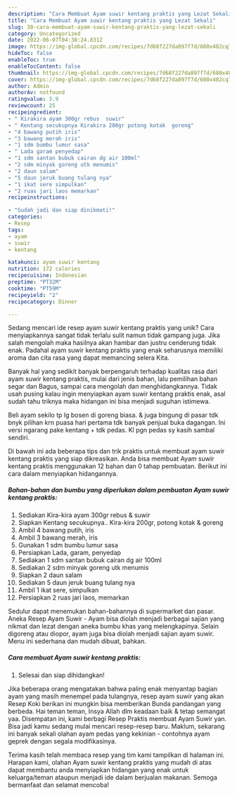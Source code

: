 ```yaml
---
description: "Cara Membuat Ayam suwir kentang praktis yang Lezat Sekali"
title: "Cara Membuat Ayam suwir kentang praktis yang Lezat Sekali"
slug: 38-cara-membuat-ayam-suwir-kentang-praktis-yang-lezat-sekali
category: Uncategorized
date: 2022-06-07T04:38:24.831Z
image: https://img-global.cpcdn.com/recipes/7d68f227da897f7d/680x482cq70/ayam-suwir-kentang-praktis-foto-resep-utama.jpg
hideToc: false
enableToc: true
enableTocContent: false
thumbnail: https://img-global.cpcdn.com/recipes/7d68f227da897f7d/680x482cq70/ayam-suwir-kentang-praktis-foto-resep-utama.jpg
cover: https://img-global.cpcdn.com/recipes/7d68f227da897f7d/680x482cq70/ayam-suwir-kentang-praktis-foto-resep-utama.jpg
author: Admin
authorAv: notfound
ratingvalue: 3.9
reviewcount: 25
recipeingredient:
- " Kirakira ayam 300gr rebus  suwir"
- " Kentang secukupnya Kirakira 200gr potong kotak  goreng"
- "4 bawang putih iris"
- "3 bawang merah iris"
- "1 sdm bumbu lumur sasa"
- " Lada garam penyedap"
- "1 sdm santan bubuk cairan dg air 100ml"
- "2 sdm minyak goreng utk menumis"
- "2 daun salam"
- "5 daun jeruk buang tulang nya"
- "1 ikat sere simpulkan"
- "2 ruas jari laos memarkan"
recipeinstructions:

- "Sudah jadi dan siap dinikmati!"
categories:
- Resep
tags:
- ayam
- suwir
- kentang

katakunci: ayam suwir kentang 
nutrition: 172 calories
recipecuisine: Indonesian
preptime: "PT32M"
cooktime: "PT59M"
recipeyield: "2"
recipecategory: Dinner

---
```





Sedang mencari ide resep ayam suwir kentang praktis yang unik? Cara menyiapkannya sangat tidak terlalu sulit namun tidak gampang juga. Jika salah mengolah maka hasilnya akan hambar dan justru cenderung tidak enak. Padahal ayam suwir kentang praktis yang enak seharusnya memiliki aroma dan cita rasa yang dapat memancing selera Kita.





Banyak hal yang sedikit banyak berpengaruh terhadap kualitas rasa dari ayam suwir kentang praktis, mulai dari jenis bahan, lalu pemilihan bahan segar dan Bagus, sampai cara mengolah dan menghidangkannya. Tidak usah pusing kalau ingin menyiapkan ayam suwir kentang praktis enak,      asal sudah tahu triknya maka hidangan ini bisa menjadi suguhan istimewa.














Beli ayam sekilo tp lg bosen di goreng biasa. &amp; juga bingung di pasar tdk bnyk pilihan krn puasa hari pertama tdk banyak penjual buka dagangan. Ini versi ngarang pake kentang + tdk pedas. Kl pgn pedas sy kasih sambal sendiri.






Di bawah ini ada beberapa tips dan trik praktis untuk membuat ayam suwir kentang praktis yang siap dikreasikan. Anda bisa membuat Ayam suwir kentang praktis menggunakan 12 bahan dan 0 tahap pembuatan. Berikut ini cara dalam menyiapkan hidangannya.

<!--inarticleads1-->

##### Bahan-bahan dan bumbu yang diperlukan dalam pembuatan Ayam suwir kentang praktis:

1. Sediakan  Kira-kira ayam 300gr rebus &amp; suwir
1. Siapkan  Kentang secukupnya.. Kira-kira 200gr, potong kotak &amp; goreng
1. Ambil 4 bawang putih, iris
1. Ambil 3 bawang merah, iris
1. Gunakan 1 sdm bumbu lumur sasa
1. Persiapkan  Lada, garam, penyedap
1. Sediakan 1 sdm santan bubuk cairan dg air 100ml
1. Sediakan 2 sdm minyak goreng utk menumis
1. Siapkan 2 daun salam
1. Sediakan 5 daun jeruk buang tulang nya
1. Ambil 1 ikat sere, simpulkan
1. Persiapkan 2 ruas jari laos, memarkan


Sedulur dapat menemukan bahan-bahannya di supermarket dan pasar. Aneka Resep Ayam Suwir - Ayam bisa diolah menjadi berbagai sajian yang nikmat dan lezat dengan aneka bumbu khas yang melengkapinya. Selain digoreng atau diopor, ayam juga bisa diolah menjadi sajian ayam suwir. Menu ini sederhana dan mudah dibuat, bahkan. 

<!--inarticleads2-->

##### Cara membuat Ayam suwir kentang praktis:


1. Selesai dan siap dihidangkan!

Jika beberapa orang mengatakan bahwa paling enak menyantap bagian ayam yang masih menempel pada tulangnya, resep ayam suwir yang akan Resep Koki berikan ini mungkin bisa memberikan Bunda pandangan yang berbeda. Hai teman teman, Insya Allah dlm keadaan baik &amp; tetap semangat yaa. Disempatan ini, kami berbagi Resep Praktis membuat Ayam Suwir yan. Bisa jadi kamu sedang mulai mencari resep-resep baru. Maklum, sekarang ini banyak sekali olahan ayam pedas yang kekinian - contohnya ayam geprek dengan segala modifikasinya. 

Terima kasih telah membaca resep yang tim kami tampilkan di halaman ini. Harapan kami, olahan Ayam suwir kentang praktis yang mudah di atas dapat membantu anda menyiapkan hidangan yang enak untuk keluarga/teman ataupun menjadi ide dalam berjualan makanan. Semoga bermanfaat dan selamat mencoba!
